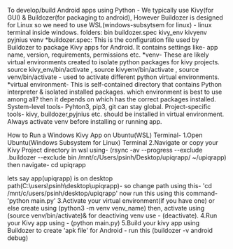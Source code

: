 To develop/build Android apps using Python - We typically use Kivy(for GUI) & Buildozer(for packaging to android),
However Buildozer is designed for Linux so we need to use WSL(windows-subsytsem for linux) - linux terminal inside windows.
folders:
bin buildozer.spec kivy_env kivyenv pyjnius venv
*buildozer.spec: This is the configuration file used by Buildozer to package Kivy apps for Android. 
                It contains settings like- app name, version, requirements, permissions etc.
*venv- These are likely virtual environments created to isolate python packages for kivy projects. 
      source kivy_env/bin/activate , source kivyenv/bin/activate , source venv/bin/activate - used to activate different python virtual environments.
*virtual environment- This is self-contained directory that contains Python interpreter & isolated installed packages.
                     which environment is best to use among all? then it depends on which has the correct packages installed.
 System-level tools- Pyhton3, pip3, git can stay global.
 Project-specific tools- kivy, buildozer,pyjnius etc. should be installed in virtual environment.
 Always activate venv before installing or running app.

 How to Run a Windows Kivy App on Ubuntu(WSL) Terminal-
 1.Open Ubuntu(Windows Subsystem for Linux) Terminal
 2.Navigate or copy your Kivy Project directory in wsl using- 
 (rsync -av --progress --exclude .buildozer --exclude bin /mnt/c/Users/psinh/Desktop/upiqrapp/ ~/upiqrapp) then navigate- cd upiqrapp

 lets say app(upiqrapp) is on desktop path(C:\users\psinh\desktop\upiqrapp)- so change path using this- 'cd /mnt/c/users/psinh/desktop/upiqrapp'
 now run this using this command- 'python main.py'
 3.Activate your virtual environment(if you have one) or else
 create using (python3 -m venv venv_name) then,
 activate using (source venv/bin/activate)&   for deactiving venv use - (deactivate).
 4.Run your Kivy app using - (python main.py)
 5.Build your kivy app  using Buildozer to create 'apk file' for Android - run this (buildozer -v android debug)
